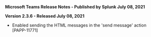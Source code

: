 **Microsoft Teams Release Notes - Published by Splunk July 08, 2021**


**Version 2.3.6 - Released July 08, 2021**

* Enabled sending the HTML messages in the 'send message' action [PAPP-11771]
